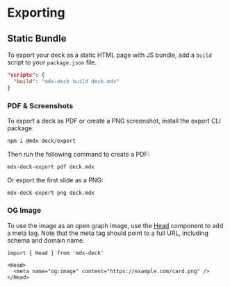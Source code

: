 # Exporting

## Static Bundle

To export your deck as a static HTML page with JS bundle,
add a `build` script to your `package.json` file.

```json
"scripts": {
  "build": "mdx-deck build deck.mdx"
}
```

### PDF & Screenshots

To export a deck as PDF or create a PNG screenshot, install the export CLI package:

```sh
npm i @mdx-deck/export
```

Then run the following command to create a PDF:

```sh
mdx-deck-export pdf deck.mdx
```

Or export the first slide as a PNG:

```sh
mdx-deck-export png deck.mdx
```

### OG Image

To use the image as an open graph image, use the [Head](components.md#Head) component to add a meta tag.
Note that the meta tag should point to a full URL, including schema and domain name.

```mdx
import { Head } from 'mdx-deck'

<Head>
  <meta name="og:image" content="https://example.com/card.png" />
</Head>
```
